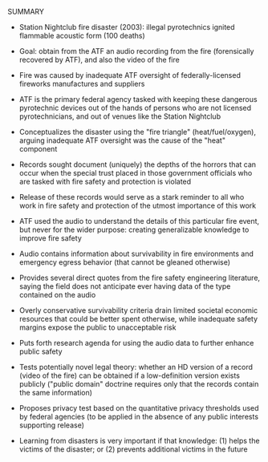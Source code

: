 SUMMARY

- Station Nightclub fire disaster (2003): illegal pyrotechnics ignited flammable acoustic form (100 deaths)

- Goal: obtain from the ATF an audio recording from the fire (forensically recovered by ATF), and also the video of the fire

- Fire was caused by inadequate ATF oversight of federally-licensed fireworks manufactures and suppliers

- ATF is the primary federal agency tasked with keeping these dangerous pyrotechnic devices out of the hands of persons who are not licensed pyrotechnicians, and out of venues like the Station Nightclub

- Conceptualizes the disaster using the "fire triangle" (heat/fuel/oxygen), arguing inadequate ATF oversight was the cause of the "heat" component 

- Records sought document (uniquely) the depths of the horrors that can occur when the special trust placed in those government officials who are tasked with fire safety and protection is violated

- Release of these records would serve as a stark reminder to all who work in fire safety and protection of the utmost importance of this work

- ATF used the audio to understand the details of this particular fire event, but never for the wider purpose: creating generalizable knowledge to improve fire safety

- Audio contains information about survivability in fire environments and emergency egress behavior (that cannot be gleaned otherwise)

- Provides several direct quotes from the fire safety engineering literature, saying the field does not anticipate ever having data of the type contained on the audio

- Overly conservative survivability criteria drain limited societal economic resources that could be better spent otherwise, while inadequate safety margins expose the public to unacceptable risk

- Puts forth research agenda for using the audio data to further enhance public safety

- Tests potentially novel legal theory: whether an HD version of a record (video of the fire) can be obtained if a low-definition version exists publicly ("public domain" doctrine requires only that the records contain the same information)

- Proposes privacy test based on the quantitative privacy thresholds used by federal agencies (to be applied in the absence of any public interests supporting release)

- Learning from disasters is very important if that knowledge: (1) helps the victims of the disaster; or (2) prevents additional victims in the future
